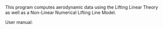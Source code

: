 This program computes aerodynamic data using the Lifting Linear Theory as well as a Non-Linear Numerical Lifting Line Model. 


User manual:


